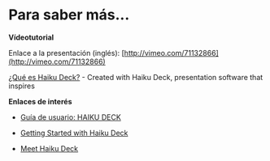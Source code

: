 # Para saber más...

**Vídeotutorial**

Enlace a la presentación (inglés): [http://vimeo.com/71132866](http://vimeo.com/71132866)

[¿Qué es Haiku Deck?](https://www.haikudeck.com/p/P94H1ZOQa1/qu-es-haiku-deck?utm_campaign=embed&utm_source=webapp&utm_medium=text-link "¿Qué es Haiku Deck? Business Presentation") \- Created with Haiku Deck, presentation software that inspires

**Enlaces de interés**

*   [Guía de usuario: HAIKU DECK](http://cursa.ihmc.us/rid=1MYJFMBJT-1S16GT2-1X5D/haiku_deck.pdf)
*   [Getting Started with Haiku Deck](http://blog.haikudeck.com/haiku-deck-tutorial-getting-started/)
    
*   [Meet Haiku Deck](http://vimeo.com/46386096)
